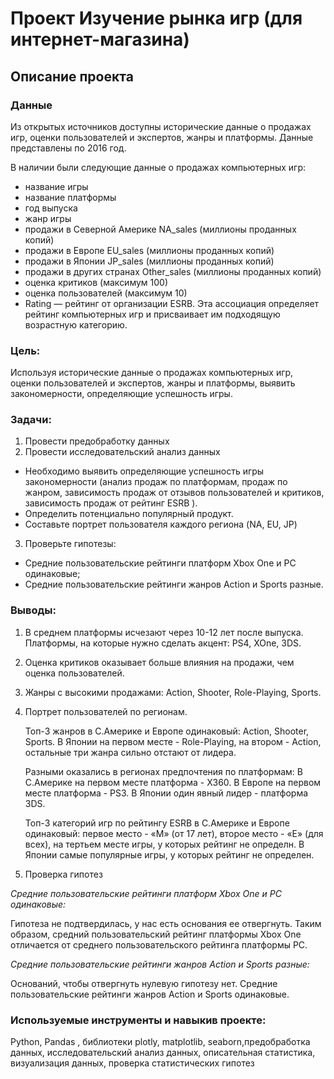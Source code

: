 # Проект Изучение рынка игр (для интернет-магазина) 

## Описание проекта

### Данные

Из открытых источников доступны исторические данные о продажах игр, оценки пользователей и экспертов, жанры и платформы. Данные представлены по 2016 год. 

В наличии были следующие данные о продажах компьютерных игр:
* название игры
* название платформы
* год выпуска
* жанр игры
* продажи в Северной Америке NA_sales (миллионы проданных копий)
* продажи в Европе EU_sales (миллионы проданных копий)
* продажи в Японии JP_sales (миллионы проданных копий)
* продажи в других странах Other_sales (миллионы проданных копий)
* оценка критиков (максимум 100)
* оценка пользователей (максимум 10)
* Rating — рейтинг от организации ESRB. Эта ассоциация определяет рейтинг компьютерных игр и присваивает им подходящую возрастную категорию.

### Цель:
Используя исторические данные о продажах компьютерных игр, оценки пользователей и экспертов, жанры и платформы, выявить закономерности, определяющие успешность игры.

### Задачи:

1. Провести предобработку данных
2. Провести исследовательский анализ данных
* Необходимо выявить определяющие успешность игры закономерности (анализ продаж по платформам, продаж по жанром, зависимость продаж от отзывов пользователей и критиков, зависимость продаж от рейтинг ESRB ).
* Определить потенциально популярный продукт.
* Составьте портрет пользователя каждого региона (NA, EU, JP)
3. Проверьте гипотезы:
* Средние пользовательские рейтинги платформ Xbox One и PC одинаковые;
* Средние пользовательские рейтинги жанров Action и Sports разные.

### Выводы:
1. В среднем платформы исчезают через 10-12 лет после выпуска. Платформы, на которые нужно сделать акцент: PS4, XOne, 3DS.
2. Оценка критиков оказывает больше влияния на продажи, чем оценка пользователей.
3. Жанры с высокими продажами: Action, Shooter, Role-Playing, Sports.
4. Портрет пользователей по регионам.
    
    Топ-3 жанров в С.Америке и Европе одинаковый: Action, Shooter, Sports.
    В Японии на первом месте - Role-Playing, на втором - Action, остальные три жанра сильно отстают от лидера.

    Разными оказались в регионах предпочтения по платформам:
    В С.Америке на первом месте платформа - Х360. 
    В Европе на первом месте платформа - PS3.
    В Японии один явный лидер - платформа 3DS.

    Топ-3 категорий игр по рейтингу ESRB в С.Америке и Европе одинаковый:
        первое место - «M» (от 17 лет), второе место - «E» (для всех), на тертьем месте игры, у   которых рейтинг не определн.
        В Японии самые популярные игры, у которых рейтинг не определен. 

5. Проверка гипотез

*Средние пользовательские рейтинги платформ Xbox One и PC одинаковые:*


Гипотеза не подтвердилась, у нас есть основания ее отвергнуть.
Таким образом, cредний пользовательский рейтинг платформы Xbox One отличается от cреднего пользовательского рейтинга платформы PC.

*Средние пользовательские рейтинги жанров Action и Sports разные:*

Оснований, чтобы отвергнуть нулевую гипотезу нет. Средние пользовательские рейтинги жанров Action и Sports одинаковые.


### Используемые инструменты и навыкив проекте:

Python, Pandas , библиотеки plotly, matplotlib, seaborn,предобработка данных, исследовательский анализ данных, описательная статистика, визуализация данных, проверка статистических гипотез

